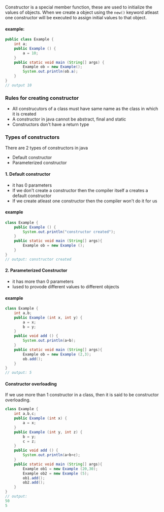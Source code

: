 Constructor is a special member function, these are used to initialize the values of objects. When we create a object using the ```new()``` keyword atleast one constructor will be executed to assign initial values to that object.

#### example:

```java
public class Example {
	int a;
	public Example () {
		a = 10;
	}
	public static void main (String[] args) {
		Example ob = new Example();
		System.out.println(ob.a);
	}
}
// output 10
```

### Rules for creating constructor

- All construcutors of a class must have same name as the class in which it is created
- A constructor in java cannot be abstract, final and static
- Constructors don't have a return type

### Types of constructors

There are 2 types of constructors in java

- Default constructor
- Parameterized constructor

#### 1. Default constructor

- it has 0 parameters
- If we don't create a constructor then the compiler itself a creates a default constructor
- If we create atleast one constructor then the compiler won't do it for us

#### example

```java
class Example {
	public Example () {
		System.out.println("constructor created");
	}
	public static void main (String[] args){
		Example ob = new Example ();
	}
}
// output: constructor created
```

#### 2. Parameterized Constructor

- it has more than 0 parameters
- Iused to provode different values to different objects

#### example

```java
class Example {
	int a,b;
	public Example (int x, int y) {
		a = x;
		b = y;
	}
	public void add () {
		System.out.println(a+b);
	}
	public static void main (String[] args){
		Example ob = new Example (2,3);
		ob.add();
	}
}
// output: 5
```

#### Constructor overloading

If we use more than 1 constructor in a class, then it is said to be constructor overloading.

```java
class Example {
	int a,b,c;
	public Example (int x) {
		a = x;
	}
	public Example (int y, int z) {
		b = y;
		c = z;
	}
	public void add () {
		System.out.println(a+b+c);
	}
	public static void main (String[] args){
		Example ob1 = new Example (20,30);
		Example ob2 = new Example (5);
		ob1.add();
		ob2.add();
	}
}
// output:
50
5
```
